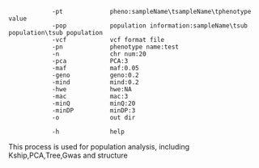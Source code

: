                 -pt             pheno:sampleName\tsampleName\tphenotype value
                -pop            population information:sampleName\tsub population\tsub population
                -vcf            vcf format file
                -pn             phenotype name:test
                -n              chr num:20
                -pca            PCA:3
                -maf            maf:0.05
                -geno           geno:0.2
                -mind           mind:0.2
                -hwe            hwe:NA
                -mac            mac:3
                -minQ           minQ:20
                -minDP          minDP:3
                -o              out dir

                -h              help

  
   This process is used for population analysis, including Kship,PCA,Tree,Gwas and structure
